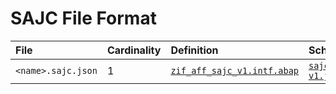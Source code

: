 # SAJC File Format

File | Cardinality | Definition | Schema | Example
:--- | :--- | :--- | :--- | :---
`<name>.sajc.json` | 1 |  [`zif_aff_sajc_v1.intf.abap`](./type/zif_aff_sajc_v1.intf.abap)  | [`sajc-v1.json`](./sajc-v1.json) | [z_aff_example_sajc.sajc.json](./examples/z_aff_example_sajc.sajc.json)
